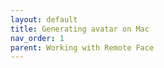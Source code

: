 ```yaml
---
layout: default
title: Generating avatar on Mac
nav_order: 1
parent: Working with Remote Face
---
```



